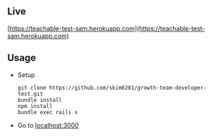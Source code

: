 ## Live
[https://teachable-test-sam.herokuapp.com](https://teachable-test-sam.herokuapp.com)

## Usage
- Setup
  ```
  git clone https://github.com/skim6281/growth-team-developer-test.git
  bundle install
  npm install
  bundle exec rails s
  ```
- Go to [localhost:3000](localhost:3000)
